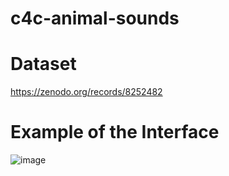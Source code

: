 # c4c-animal-sounds

# Dataset
https://zenodo.org/records/8252482 


# Example of the Interface
![image](https://github.com/user-attachments/assets/c3684deb-5c41-4c67-99cf-a23ced50070b)
